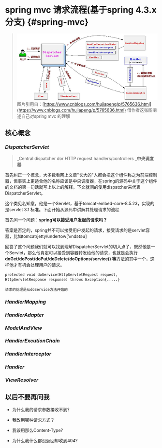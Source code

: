 # spring mvc 请求流程\(基于spring 4.3.x 分支\) {#spring-mvc}

> ![](/assets/springmvc-process.jpg)图片引用自：[https://www.cnblogs.com/hujiapeng/p/5765636.html](https://www.cnblogs.com/hujiapeng/p/5765636.html) 借作者这张图阐述自己对spring mvc 的理解

## 核心概念

### _DispatcherServlet_

> _Central dispatcher dor HTTP request handlers/controllers    _**中央调度器**

首先纠正一个概念，大多数看网上文章"长大的"人都会把这个组件称之为前端控制器，但事实上更适合他的名称应该是中央调度器，在spring的源码中关于这个组件的文档的第一句话就写上以上的解释。下文就间的使用dispatcher来代表DispatcherServlet。

这个类见名知意，他是一个Servlet，基于tomcat-embed-core-8.5.23，实现的是servlet 3.1 标准。下面开始从源码中讲解其处理请求的流程

首先问一个问题：**spring可以接受用户发起的请求吗？**

答案是否定的，spring并不可以接受用户发起的请求，接受请求的是servlet容器，比如tomcat/jetty/undertow\['ʌndətəʊ\]

回答了这个问题我们就可以找到理解DispatcherServlet的切入点了，既然他是一个Servlet，那么他肯定可以接受到容器转发给他的请求，也就是会执行 **doGet/doPost/doPut/doDelete/doOptions/service\(\)  等**方法的其中一个，这样他才有机会处理用户的请求。

```
protected void doService(HttpServletRequest request, HttpServletResponse response) throws Exception{.....}

请求的处理是从doService方法开始的
```

### _HandlerMapping_

### _HandlerAdapter_

### _ModelAndView_

### _HandlerExcutionChain_

### _HandlerInterceptor_

### _Handler_

### _ViewResolver_

## 以后不要再问我

* 为什么我的请求参数接收不到?

* 我改用哪种请求方式？

* 我该用那么Content-Type?

* 为什么我什么都没返回却收到404?



